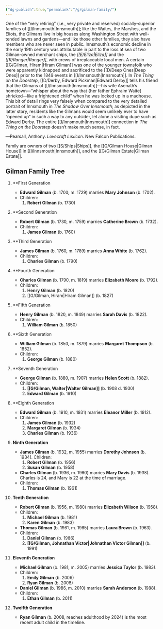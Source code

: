 ```yaml
---
{"dg-publish":true,"permalink":"/g/gilman-family/"}
---
```



One of the “very retiring” (i.e., very private and reserved) socially-superior families of [[I/Innsmouth\|Innsmouth]]; like the Waites, the Marshes, and the Eliots, the Gilmans live in big houses along Washington Street with well-tended lawns and gardens—and like those other families, they also have members who are never seen in public. Innsmouth’s economic decline in the early 19th century was attributable in part to the loss at sea of two Gilman-owned merchant ships, the *[[E/Eliza\|Eliza]]* and the *[[R/Ranger\|Ranger]]*, with crews of irreplaceable local men. A certain [[G/Gilman, Hiram\|Hiram Gilman]] was one of the younger townsfolk who were apparently kidnapped and sacrificed to the [[D/Deep Ones\|Deep Ones]] prior to the 1846 events in [[I/Innsmouth\|Innsmouth]]. In *The Thing on the Doorstep*, [[D/Derby, Edward Pickman\|Edward Derby]] tells his friend that the Gilmans of [[I/Innsmouth\|Innsmouth]]—his wife Asenath’s hometown—“whisper about the way that {her father Ephraim Waite} shrieked—like a frightened child” when he was locked up in a madhouse. This bit of detail rings very falsely when compared to the very detailed portrait of Innsmouth in *The Shadow Over Innsmouth*; as depicted in the latter story, residents like the Gilmans would seem unlikely ever to have “opened up” in such a way to any outsider, let alone a visiting dupe such as Edward Derby. The entire [[I/Innsmouth\|Innsmouth]] connection in *The Thing on the Doorstep* doesn’t make much sense, in fact.

—Pearsall, Anthony. *Lovecraft Lexicon*. New Falcon Publications.

Family are owners of two [[S/Ships\|Ships]], the [[G/Gilman House\|Gilman House]] in [[I/Innsmouth\|Innsmouth]], and the [[G/Gilman Estate\|Gilman Estate]]. 

## Gilman Family Tree

1. **First Generation
    - **Edward Gilman** (b. 1700, m. 1729) marries **Mary Johnson** (b. 1702).
    - Children:
        1. **Robert Gilman** (b. 1730)

2. **Second Generation
    - **Robert Gilman** (b. 1730, m. 1759) marries **Catherine Brown** (b. 1732).
    - Children:
        1. **James Gilman** (b. 1760)

3. **Third Generation
    - **James Gilman** (b. 1760, m. 1789) marries **Anna White** (b. 1762).
    - Children:
        1. **Charles Gilman** (b. 1790)

4. **Fourth Generation
    - **Charles Gilman** (b. 1790, m. 1819) marries **Elizabeth Moore** (b. 1792).
    - Children:
        1. **Henry Gilman** (b. 1820)
        2. [[G/Gilman, Hiram\|Hiram Gilman]] (b. 1827)

5. **Fifth Generation
    - **Henry Gilman** (b. 1820, m. 1849) marries **Sarah Davis** (b. 1822).
    - Children:
        1. **William Gilman** (b. 1850)

6. **Sixth Generation
    - **William Gilman** (b. 1850, m. 1879) marries **Margaret Thompson** (b. 1852).
    - Children:
        1. **George Gilman** (b. 1880)

7. **Seventh Generation
    - **George Gilman** (b. 1880, m. 1907) marries **Helen Scott** (b. 1882).
    - Children:
        1. **[[G/Gilman, Walter\|Walter Gilman]]** (b. 1908 d. 1930)
        2. **Edward Gilman** (b. 1910) 

8. **Eighth Generation
    - **Edward Gilman** (b. 1910, m. 1931) marries **Eleanor Miller** (b. 1912).
    - Children:
        1. **James Gilman** (b. 1932)
        2. **Margaret Gilman** (b. 1934)
        3. **Charles Gilman** (b. 1936)

9. **Ninth Generation**
    - **James Gilman** (b. 1932, m. 1955) marries **Dorothy Johnson** (b. 1934). Children:
        1. **Robert Gilman** (b. 1956)
        2. **Susan Gilman** (b. 1958)
    - **Charles Gilman** (b. 1936, m. 1960) marries **Mary Davis** (b. 1938). Charles is 24, and Mary is 22 at the time of marriage.
    - Children:
        1. **Thomas Gilman** (b. 1961)

10. **Tenth Generation**
    - **Robert Gilman** (b. 1956, m. 1980) marries **Elizabeth Wilson** (b. 1958).
    - Children:
        1. **Michael Gilman** (b. 1981)
        2. **Karen Gilman** (b. 1983)
    - **Thomas Gilman** (b. 1961, m. 1985) marries **Laura Brown** (b. 1963).
    - Children:
        1. **Daniel Gilman** (b. 1986)
        2. **[[G/Gilman, Johnathan Victor\|Johnathan Victor Gilman]]** (b. 1991)

11. **Eleventh Generation**
    - **Michael Gilman** (b. 1981, m. 2005) marries **Jessica Taylor** (b. 1983).
    - Children:
        1. **Emily Gilman** (b. 2006)
        2. **Ryan Gilman** (b. 2008)
    - **Daniel Gilman** (b. 1986, m. 2010) marries **Sarah Anderson** (b. 1988).
    - Children:
        1. **Ethan Gilman** (b. 2011)

12. **Twelfth Generation**
    - **Ryan Gilman** (b. 2008, reaches adulthood by 2024) is the most recent adult child in the timeline.








